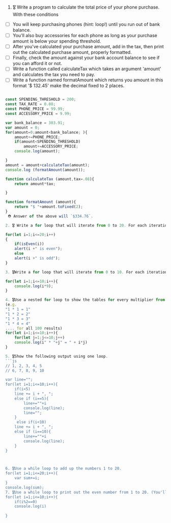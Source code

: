 1. 🎖 Write a program to calculate the total price of your phone purchase. With these conditions
 * [ ] You will keep purchasing phones (hint: loop!) until you run out of bank balance.
 * [ ] You'll also buy accessories for each phone as long as your purchase amount is below your spending threshold.
 * [ ] After you've calculated your purchase amount, add in the tax, then print out the calculated purchase amount, properly formatted.
 * [ ] Finally, check the amount against your bank account balance to see if you can afford it or not.
 * [ ] Write a function called calculateTax which takes an argument 'amount' and calculates the tax you need to pay.
 * [ ] Write a function named formatAmount which returns you amount in this format '$ 132.45' make the decimal fixed to 2 places.
```js

const SPENDING_THRESHOLD = 200;
const TAX_RATE = 0.08;
const PHONE_PRICE = 99.99;
const ACCESSORY_PRICE = 9.99;

var bank_balance = 303.91;
var amount = 0;
for(amount=0;amount<bank_balance; ){
	amount+=PHONE_PRICE;
	if(amount<SPENDING_THRESHOLD)
		amount+=ACCESSORY_PRICE;
	console.log(amount);

}
amount = amount+calculateTax(amount);
console.log (formatAmount(amount));

function calculateTax (amount,tax=.08){
	return amount*tax;

}

function formatAmount (amount){
	return "$ "+amount.toFixed(2);
}
 ⛑ Answer of the above will `$334.76`.

2. 🎖 Write a for loop that will iterate from 0 to 20. For each iteration, it will check if the current number is even or odd, and report that to the screen using `alert` (e.g. "2 is even").

for(let i=1;i<=20;i++)
{
    if(isEven(i))
    alert(i +" is even");
    else
    alert(i +" is odd");
}

3. 🎖Write a for loop that will iterate from 0 to 10. For each iteration of the for loop, it will multiply the number by 9 and log the result in console (e.g. "2 * 9 = 18").

for(let i=1;i<=10;i++){
    console.log(i*9);
}

4. 🎖Use a nested for loop to show the tables for every multiplier from 1 to 10 (100 results total).
(e.g.
"1 * 1 = 1"
"1 * 2 = 2"
"1 * 3 = 3"
"1 * 4 = 4"
.... for all 100 results)
for(let i=1;i<=10;i++){
    for(let j=1;j<=10;j++)
    console.log(i" * "+j" = " + i*j)
}

5. 🎖Show the following output using one loop.
```js
// 1, 2, 3, 4, 5
// 6, 7, 8, 9, 10

var line="";
for(let i=1;i<=10;i++){
    if(i<5)
    line += i + ", ";
    else if (i==5){
    	line+=""+i
        console.log(line);
        line="";
    }
     else if(i<10)
    line += i + ", ";
    else if (i==10){
    	line+=""+i
        console.log(line);
    }
}



6. 🎖Use a while loop to add up the numbers 1 to 20.
for(let i=1;i<=20;i++){
    var sum+=i;
}
console.log(sum);
7. 🎖Use a while loop to print out the even number from 1 to 20. (You'll need Modulus for this. And an IF Statement.)
for(let i=1;i<=10;i++){
    if(i%2==0)
    console.log(i)
  
}
